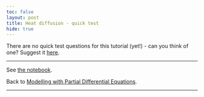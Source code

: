 ```yaml
---
toc: false
layout: post
title: Heat diffusion - quick test
hide: true
---
```


There are no quick test questions for this tutorial (yet!) - can you think of one? Suggest it [here](https://github.com/nu-cem/CompPhys/issues).

---

See [the notebook](https://nu-cem.github.io/CompPhys/2021/08/02/Heat-Diffusion.html).

Back to [Modelling with Partial Differential Equations](https://nu-cem.github.io/CompPhys/2021/08/02/PDEs.html).

---